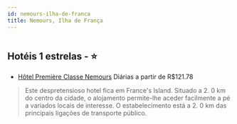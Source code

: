 ```yaml
---
id: nemours-ilha-de-franca
title: Nemours, Ilha de França
---
```


<center><img src="http://photos.hotelbeds.com/giata/15/157384/157384a_hb_a_001.jpg" alt="" /></center>


## Hotéis 1 estrelas - ⭐️

-    [Hôtel Première Classe Nemours](https://www.hurb.com/hoteis/nemours/hotel-premiere-classe-nemours-JNP-JP043546?cmp=18055) Diárias a partir de R$121.78
   > Este despretensioso hotel fica em France&apos;s Island. Situado a 2. 0 km do centro da cidade, o alojamento permite-lhe aceder facilmente a pé a variados locais de interesse. O estabelecimento está a 2. 0 km das principais ligações de transporte público. 
